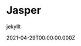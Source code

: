 ---
title: Jasper
github: https://github.com/brianmaierjr/long-haul
demo: https://long-haul.netlify.app/
license: MIT
author: jekyllt
author_link: ''
author_twitter: ''
date: 2021-04-29T00:00:00.000Z
ssg:
  - Jekyll
cms: null
css: null
archetype:
  - Blog
description: Full-featured Jekyll port of Ghost's default theme Casper
draft: false
publish_date: '2014-12-14T08:41:52Z'
update_date: '2021-12-01T03:19:37Z'
github_star: 582
github_fork: 673
---